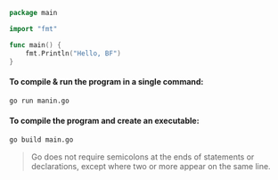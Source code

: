 ```go
package main

import "fmt"

func main() {
    fmt.Println("Hello, BF")
}
```


#### To compile & run the program in a single command:
```bash
go run manin.go
```


#### To compile the program and create an executable:
```bash
go build main.go
```

> Go does not require semicolons at the ends of statements or declarations, except where two or more appear on the same line.